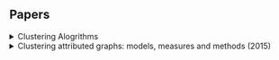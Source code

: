 ## Papers

<details>
  <summary>Clustering Alogrithms</summary>
  [Link]()
  
  It is a class of unsupervised algorithms for grouping unlabeled data. If the labels are present then the task is classification. 
  
  
  Clustering task gives a cluster id to to a group of datapoints which is in result consensing the entire featue set for an example into cluster id. Clustering data can simplify large datasets. Output of clustering can serve as feature for downstream ML systems. <br />
  **Where can clustering be used ?** <br />
  - Generalization
  - Data Compression
  - Privacy preservation
  
 **Generalization**: When some examples in cluster have missing feature data, we can infer the missing data from other examples in cluster. <br />
  **Data Compression**: Feature data for all examples in a cluster can be replaced by the relevant cluster ID. This replacement simplifies the feature data and saves storage. This is benefitial in large datasets. Cluster ID itself can be used as input to ML instead of entire feature set.
  **Privacy Preservation**: We can preserve the privacy of user by associating user data with cluster ID instead of specific users. 
  
  Criterias for choosing clustering algorithms:
  - How does the algorithm scales to dataset? Many clustering algorithms work by computing the similarity beween all pairs of examples. This means their runtime increases as the square of number of exmaples n, denoted as $O(n^2)$
  
 
  ##### 
  
  ##### Similarity Measures
  
</details>


<details>
  <summary>Clustering attributed graphs: models, measures and methods (2015)</summary>
  [Link](https://arxiv.org/abs/1501.01676)
  
  ##### 
  
</details>
